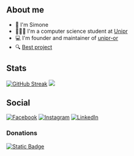 ## About me
- 👋 I'm Simone
- 🧑🏻‍🎓 I'm a computer science student at [Unipr](https://corsi.unipr.it/cdl-info) 
- :computer: I'm founder and maintainer of [unipr-or](https://github.com/unipr-org)
- :mag: [Best project](https://simonecolli.github.io/MazeProject)

## Stats
[![GitHub Streak](https://streak-stats.demolab.com?user=SimoneColli&theme=transparent&hide_border=false&locale=en)](https://git.io/streak-stats)
![](https://github-readme-stats.vercel.app/api/top-langs/?username=SimoneColli&theme=transparent&hide_border=false&include_all_commits=true&count_private=true&layout=compact)

## Social
[![Facebook](https://img.shields.io/badge/Facebook-%231877F2.svg?logo=Facebook&logoColor=white)](https://facebook.com/Colli.Simone)
[![Instagram](https://img.shields.io/badge/Instagram-%23E4405F.svg?logo=Instagram&logoColor=white)](https://instagram.com/colli_02)
[![LinkedIn](https://img.shields.io/badge/LinkedIn-%230077B5.svg?logo=linkedin&logoColor=white)](https://linkedin.com/in/simone-colli-085683223/)

### Donations
<a href="https://paypal.me/SimoColli?country.x=IT&locale.x=it_IT" target="_blank">
    <img alt="Static Badge" src="https://img.shields.io/badge/%40simonecolli-3558C1?style=flat&logo=paypal&link=https://paypal.me/SimoColli?country.x=IT&locale.x=it_IT">
</a>

<!---
SimoneColli/SimoneColli is a ✨ special ✨ repository because its `README.md` (this file) appears on your GitHub profile.
You can click the Preview link to take a look at your changes.
--->
